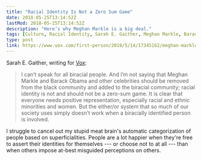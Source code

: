 ```yaml
---
title: "Racial Identity Is Not a Zero Sum Game"
date: 2018-05-25T13:14:52Z
lastMod: 2018-05-25T13:14:52Z
description: "Here’s why Meghan Markle is a big deal."
tags: [Culture, Racial Identity, Sarah E. Gaither, Meghan Markle, Barack Obama]
type: post
link: https://www.vox.com/first-person/2018/5/14/17345162/meghan-markle-royal-wedding-2018-race
---
```


Sarah E. Gaither, writing for [Vox]:

> I can’t speak for all biracial people. And I’m not saying that Meghan Markle
> and Barack Obama and other celebrities should be removed from the black
> community and added to the biracial community; racial identity is not and
> should not be a zero-sum game. It is clear that everyone needs positive
> representation, especially racial and ethnic minorities and women. But the
> either/or system that so much of our society uses simply doesn’t work when a
> biracially identified person is involved.

I struggle to cancel out my stupid meat brain's automatic categorization of
people based on superficialities. People are a lot happier when they're free to
assert their identities for themselves --- or choose not to at all --- than when
others impose at-best misguided perceptions on others.

  [Vox]:
    https://www.vox.com/first-person/2018/5/14/17345162/meghan-markle-royal-wedding-2018-race
    "Vox: “I study biracial identity in America. Here’s why Meghan Markle is a big deal.”"